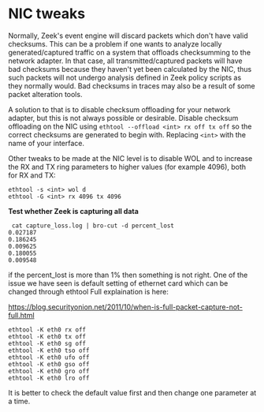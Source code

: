 # NIC tweaks

Normally, Zeek's event engine will discard packets which don't have valid checksums. This can be a problem if one wants to analyze locally generated/captured traffic on a system that offloads checksumming to the network adapter. In that case, all transmitted/captured packets will have bad checksums because they haven't yet been calculated by the NIC, thus such packets will not undergo analysis defined in Zeek policy scripts as they normally would. Bad checksums in traces may also be a result of some packet alteration tools.

A solution to that is to disable checksum offloading for your network adapter, but this is not always possible or desirable. Disable checksum offloading on the NIC using `ethtool --offload <int> rx off tx off` so the correct checksums are generated to begin with. Replacing `<int>` with the name of your interface.

Other tweaks to be made at the NIC level is to disable WOL and to increase the RX and TX ring parameters to higher values (for example 4096), both for RX and TX:
```
ethtool -s <int> wol d
ethtool -G <int> rx 4096 tx 4096
```

**Test whether Zeek is capturing all data**

```
 cat capture_loss.log | bro-cut -d percent_lost
0.027187
0.186245
0.009625
0.180055
0.009548
```

if the percent_lost is more than 1% then something is not right. One of the issue we have seen is default setting of ethernet card which can be changed through ethtool
Full explaination is here:

https://blog.securityonion.net/2011/10/when-is-full-packet-capture-not-full.html
```
ethtool -K eth0 rx off
ethtool -K eth0 tx off
ethtool -K eth0 sg off
ethtool -K eth0 tso off
ethtool -K eth0 ufo off
ethtool -K eth0 gso off
ethtool -K eth0 gro off
ethtool -K eth0 lro off
```

It is better to check the default value first and then change one parameter at a time.


